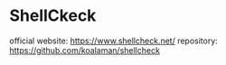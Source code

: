 ShellCkeck
==========

official website: https://www.shellcheck.net/
repository: https://github.com/koalaman/shellcheck

